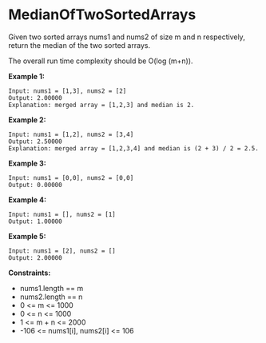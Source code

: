 # MedianOfTwoSortedArrays



Given two sorted arrays nums1 and nums2 of size m and n respectively, return the median of the two sorted arrays.

The overall run time complexity should be O(log (m+n)).

**Example 1:**
```
Input: nums1 = [1,3], nums2 = [2]
Output: 2.00000
Explanation: merged array = [1,2,3] and median is 2.
```
**Example 2:**
```
Input: nums1 = [1,2], nums2 = [3,4]
Output: 2.50000
Explanation: merged array = [1,2,3,4] and median is (2 + 3) / 2 = 2.5.
```
**Example 3:**
```
Input: nums1 = [0,0], nums2 = [0,0]
Output: 0.00000
```
**Example 4:**
```
Input: nums1 = [], nums2 = [1]
Output: 1.00000
```
**Example 5:**
```
Input: nums1 = [2], nums2 = []
Output: 2.00000
 ```

**Constraints:**

* nums1.length == m
* nums2.length == n
* 0 <= m <= 1000
* 0 <= n <= 1000
* 1 <= m + n <= 2000
* -106 <= nums1[i], nums2[i] <= 106

